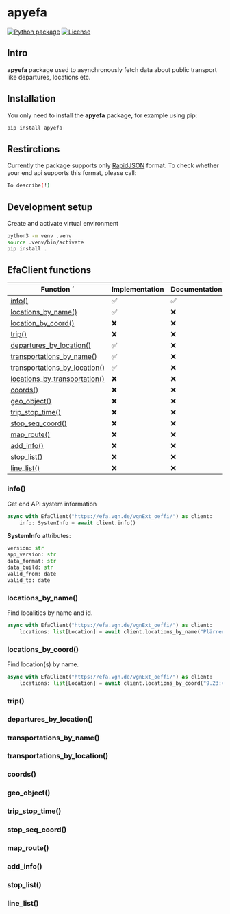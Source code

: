 # apyefa
[![Python package](https://github.com/alex-jung/apyefa/actions/workflows/python-package.yml/badge.svg)](https://github.com/alex-jung/apyefa/actions/workflows/python-package.yml)
[![License](https://img.shields.io/badge/License-MIT-yellow.svg)](https://opensource.org/licenses/MIT)
## Intro
**apyefa** package used to asynchronously fetch data about public transport like departures, locations etc.
## Installation
You only need to install the **apyefa** package, for example using pip:
``` bash
pip install apyefa
```

## Restirctions
Currently the package supports only [RapidJSON](https://rapidjson.org/) format. To check whether your end api supports this format, please call:
``` bash
To describe(!)
```

## Development setup
Create and activate virtual environment
``` bash
python3 -m venv .venv
source .venv/bin/activate
pip install .
```

## EfaClient functions
|Function                ´                                        |Implementation    |Documentation     |
|-----------------------------------------------------------------|------------------|------------------|
|[info()](#info)                                              |:white_check_mark:|:white_check_mark:|
|[locations_by_name()](#locations_by_name())                    |:white_check_mark:|:x:               |
|[location_by_coord()](#locations_by_coord())                   |:x:               |:x:               |
|[trip()](#trip())                                              |:x:               |:x:               |
|[departures_by_location()](#departures_by_location())          |:white_check_mark:|:x:               |
|[transportations_by_name()](#transportations_by_name())        |:white_check_mark:|:x:               |
|[transportations_by_location()](#transportations_by_location())|:white_check_mark:|:x:               |
|[locations_by_transportation()](#locations_by_transportation())|:x:               |:x:               |
|[coords()](#coords())                                          |:x:               |:x:               |
|[geo_object()](#geo_object())                                  |:x:               |:x:               |
|[trip_stop_time()](#trip_stop_time())                          |:x:               |:x:               |
|[stop_seq_coord()](#stop_seq_coord())                          |:x:               |:x:               |
|[map_route()](#map_route())                                    |:x:               |:x:               |
|[add_info()](#add_info())                                      |:x:               |:x:               |
|[stop_list()](#stop_list())                                    |:x:               |:x:               |
|[line_list()](#line_list())                                    |:x:               |:x:               |

### info()
Get end API system information
``` python
async with EfaClient("https://efa.vgn.de/vgnExt_oeffi/") as client:
    info: SystemInfo = await client.info()
```
**SystemInfo** attributes:
```python
version: str
app_version: str
data_format: str
data_build: str
valid_from: date
valid_to: date
```

### locations_by_name()
Find localities by name and id.
``` python
async with EfaClient("https://efa.vgn.de/vgnExt_oeffi/") as client:
    locations: list[Location] = await client.locations_by_name("Plärrer")
```

### locations_by_coord()
Find location(s) by name.
``` python
async with EfaClient("https://efa.vgn.de/vgnExt_oeffi/") as client:
    locations: list[Location] = await client.locations_by_coord("9.23:48.80:WGS84[dd.ddddd]")
```

### trip()
### departures_by_location()
### transportations_by_name()
### transportations_by_location()
### coords()
### geo_object()
### trip_stop_time()
### stop_seq_coord()
### map_route()
### add_info()
### stop_list()
### line_list()

